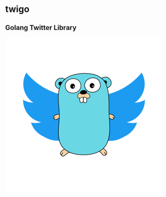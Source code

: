 # twigo
## Golang Twitter Library
<p align="center">
  <img src="./twigo.png" alt="twigo logo" width="500">
</p>
